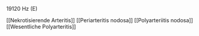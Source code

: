 19120 Hz (E)

[[Nekrotisierende Arteritis]]
[[Periarteritis nodosa]]
[[Polyarteriitis nodosa]]
[[Wesentliche Polyarteritis]]